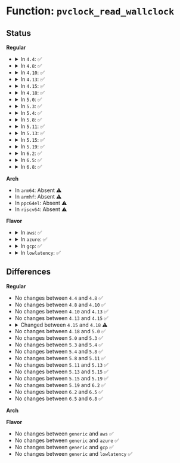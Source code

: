 # Function: <code>pvclock_read_wallclock</code>

## Status
<b>Regular</b>
<ul>
<li>
<details>
<summary>In <code>4.4</code>: ✅</summary>

```c
void pvclock_read_wallclock(struct pvclock_wall_clock *wall_clock, struct pvclock_vcpu_time_info *vcpu_time, struct timespec *ts);
```

**Collision:** Unique Global

**Inline:** No

**Transformation:** False

**Instances:**

```
In arch/x86/kernel/pvclock.c (ffffffff81065260)
Location: arch/x86/kernel/pvclock.c:118
Inline: False
Direct callers:
  - arch/x86/xen/time.c:xen_get_wallclock
  - arch/x86/xen/time.c:xen_time_init
  - arch/x86/kernel/kvmclock.c:kvm_get_wallclock
```
**Symbols:**

```
ffffffff81065260-ffffffff810652df: pvclock_read_wallclock (STB_GLOBAL)
```
</details>
</li>
<li>
<details>
<summary>In <code>4.8</code>: ✅</summary>

```c
void pvclock_read_wallclock(struct pvclock_wall_clock *wall_clock, struct pvclock_vcpu_time_info *vcpu_time, struct timespec *ts);
```

**Collision:** Unique Global

**Inline:** No

**Transformation:** False

**Instances:**

```
In arch/x86/kernel/pvclock.c (ffffffff81064fd0)
Location: arch/x86/kernel/pvclock.c:120
Inline: False
Direct callers:
  - arch/x86/xen/time.c:xen_time_init
  - arch/x86/xen/time.c:xen_get_wallclock
  - arch/x86/kernel/kvmclock.c:kvm_get_wallclock
```
**Symbols:**

```
ffffffff81064fd0-ffffffff81065052: pvclock_read_wallclock (STB_GLOBAL)
```
</details>
</li>
<li>
<details>
<summary>In <code>4.10</code>: ✅</summary>

```c
void pvclock_read_wallclock(struct pvclock_wall_clock *wall_clock, struct pvclock_vcpu_time_info *vcpu_time, struct timespec *ts);
```

**Collision:** Unique Global

**Inline:** No

**Transformation:** False

**Instances:**

```
In arch/x86/kernel/pvclock.c (ffffffff81068500)
Location: arch/x86/kernel/pvclock.c:120
Inline: False
Direct callers:
  - arch/x86/xen/time.c:xen_time_init
  - arch/x86/xen/time.c:xen_get_wallclock
  - arch/x86/kernel/kvmclock.c:kvm_get_wallclock
```
**Symbols:**

```
ffffffff81068500-ffffffff81068582: pvclock_read_wallclock (STB_GLOBAL)
```
</details>
</li>
<li>
<details>
<summary>In <code>4.13</code>: ✅</summary>

```c
void pvclock_read_wallclock(struct pvclock_wall_clock *wall_clock, struct pvclock_vcpu_time_info *vcpu_time, struct timespec *ts);
```

**Collision:** Unique Global

**Inline:** No

**Transformation:** False

**Instances:**

```
In arch/x86/kernel/pvclock.c (ffffffff81067830)
Location: arch/x86/kernel/pvclock.c:122
Inline: False
Direct callers:
  - arch/x86/xen/time.c:xen_time_init
  - arch/x86/xen/time.c:xen_get_wallclock
  - arch/x86/kernel/kvmclock.c:kvm_get_wallclock
```
**Symbols:**

```
ffffffff81067830-ffffffff810678af: pvclock_read_wallclock (STB_GLOBAL)
```
</details>
</li>
<li>
<details>
<summary>In <code>4.15</code>: ✅</summary>

```c
void pvclock_read_wallclock(struct pvclock_wall_clock *wall_clock, struct pvclock_vcpu_time_info *vcpu_time, struct timespec *ts);
```

**Collision:** Unique Global

**Inline:** No

**Transformation:** False

**Instances:**

```
In arch/x86/kernel/pvclock.c (ffffffff8106ba90)
Location: arch/x86/kernel/pvclock.c:124
Inline: False
Direct callers:
  - arch/x86/xen/time.c:xen_time_init
  - arch/x86/xen/time.c:xen_get_wallclock
  - arch/x86/kernel/kvmclock.c:kvm_get_wallclock
```
**Symbols:**

```
ffffffff8106ba90-ffffffff8106bb0f: pvclock_read_wallclock (STB_GLOBAL)
```
</details>
</li>
<li>
<details>
<summary>In <code>4.18</code>: ✅</summary>

```c
void pvclock_read_wallclock(struct pvclock_wall_clock *wall_clock, struct pvclock_vcpu_time_info *vcpu_time, struct timespec64 *ts);
```

**Collision:** Unique Global

**Inline:** No

**Transformation:** False

**Instances:**

```
In arch/x86/kernel/pvclock.c (ffffffff8106e730)
Location: arch/x86/kernel/pvclock.c:124
Inline: False
Direct callers:
  - arch/x86/xen/time.c:xen_time_init
  - arch/x86/xen/time.c:xen_get_wallclock
  - arch/x86/kernel/kvmclock.c:kvm_get_wallclock
```
**Symbols:**

```
ffffffff8106e730-ffffffff8106e7b2: pvclock_read_wallclock (STB_GLOBAL)
```
</details>
</li>
<li>
<details>
<summary>In <code>5.0</code>: ✅</summary>

```c
void pvclock_read_wallclock(struct pvclock_wall_clock *wall_clock, struct pvclock_vcpu_time_info *vcpu_time, struct timespec64 *ts);
```

**Collision:** Unique Global

**Inline:** No

**Transformation:** False

**Instances:**

```
In arch/x86/kernel/pvclock.c (ffffffff81074750)
Location: arch/x86/kernel/pvclock.c:124
Inline: False
Direct callers:
  - arch/x86/xen/time.c:xen_time_init
  - arch/x86/xen/time.c:xen_get_wallclock
  - arch/x86/kernel/kvmclock.c:kvm_get_wallclock
```
**Symbols:**

```
ffffffff81074750-ffffffff810747d2: pvclock_read_wallclock (STB_GLOBAL)
```
</details>
</li>
<li>
<details>
<summary>In <code>5.3</code>: ✅</summary>

```c
void pvclock_read_wallclock(struct pvclock_wall_clock *wall_clock, struct pvclock_vcpu_time_info *vcpu_time, struct timespec64 *ts);
```

**Collision:** Unique Global

**Inline:** No

**Transformation:** False

**Instances:**

```
In arch/x86/kernel/pvclock.c (ffffffff810782b0)
Location: arch/x86/kernel/pvclock.c:113
Inline: False
Direct callers:
  - arch/x86/xen/time.c:xen_time_init
  - arch/x86/xen/time.c:xen_get_wallclock
  - arch/x86/kernel/kvmclock.c:kvm_get_wallclock
```
**Symbols:**

```
ffffffff810782b0-ffffffff8107832b: pvclock_read_wallclock (STB_GLOBAL)
```
</details>
</li>
<li>
<details>
<summary>In <code>5.4</code>: ✅</summary>

```c
void pvclock_read_wallclock(struct pvclock_wall_clock *wall_clock, struct pvclock_vcpu_time_info *vcpu_time, struct timespec64 *ts);
```

**Collision:** Unique Global

**Inline:** No

**Transformation:** False

**Instances:**

```
In arch/x86/kernel/pvclock.c (ffffffff81079320)
Location: arch/x86/kernel/pvclock.c:113
Inline: False
Direct callers:
  - arch/x86/xen/time.c:xen_time_init
  - arch/x86/xen/time.c:xen_get_wallclock
  - arch/x86/kernel/kvmclock.c:kvm_get_wallclock
```
**Symbols:**

```
ffffffff81079320-ffffffff8107939b: pvclock_read_wallclock (STB_GLOBAL)
```
</details>
</li>
<li>
<details>
<summary>In <code>5.8</code>: ✅</summary>

```c
void pvclock_read_wallclock(struct pvclock_wall_clock *wall_clock, struct pvclock_vcpu_time_info *vcpu_time, struct timespec64 *ts);
```

**Collision:** Unique Global

**Inline:** No

**Transformation:** False

**Instances:**

```
In arch/x86/kernel/pvclock.c (ffffffff81080600)
Location: arch/x86/kernel/pvclock.c:113
Inline: False
Direct callers:
  - arch/x86/xen/time.c:xen_get_wallclock
  - arch/x86/kernel/kvmclock.c:kvm_get_wallclock
```
**Symbols:**

```
ffffffff81080600-ffffffff8108067b: pvclock_read_wallclock (STB_GLOBAL)
```
</details>
</li>
<li>
<details>
<summary>In <code>5.11</code>: ✅</summary>

```c
void pvclock_read_wallclock(struct pvclock_wall_clock *wall_clock, struct pvclock_vcpu_time_info *vcpu_time, struct timespec64 *ts);
```

**Collision:** Unique Global

**Inline:** No

**Transformation:** False

**Instances:**

```
In arch/x86/kernel/pvclock.c (ffffffff81080210)
Location: arch/x86/kernel/pvclock.c:113
Inline: False
Direct callers:
  - arch/x86/xen/time.c:xen_get_wallclock
  - arch/x86/kernel/kvmclock.c:kvm_get_wallclock
```
**Symbols:**

```
ffffffff81080210-ffffffff8108028b: pvclock_read_wallclock (STB_GLOBAL)
```
</details>
</li>
<li>
<details>
<summary>In <code>5.13</code>: ✅</summary>

```c
void pvclock_read_wallclock(struct pvclock_wall_clock *wall_clock, struct pvclock_vcpu_time_info *vcpu_time, struct timespec64 *ts);
```

**Collision:** Unique Global

**Inline:** No

**Transformation:** False

**Instances:**

```
In arch/x86/kernel/pvclock.c (ffffffff810810b0)
Location: arch/x86/kernel/pvclock.c:113
Inline: False
Direct callers:
  - arch/x86/xen/time.c:xen_get_wallclock
  - arch/x86/kernel/kvmclock.c:kvm_get_wallclock
```
**Symbols:**

```
ffffffff810810b0-ffffffff8108112b: pvclock_read_wallclock (STB_GLOBAL)
```
</details>
</li>
<li>
<details>
<summary>In <code>5.15</code>: ✅</summary>

```c
void pvclock_read_wallclock(struct pvclock_wall_clock *wall_clock, struct pvclock_vcpu_time_info *vcpu_time, struct timespec64 *ts);
```

**Collision:** Unique Global

**Inline:** No

**Transformation:** False

**Instances:**

```
In arch/x86/kernel/pvclock.c (ffffffff81090050)
Location: arch/x86/kernel/pvclock.c:113
Inline: False
Direct callers:
  - arch/x86/xen/time.c:xen_get_wallclock
  - arch/x86/kernel/kvmclock.c:kvm_get_wallclock
```
**Symbols:**

```
ffffffff81090050-ffffffff810900cb: pvclock_read_wallclock (STB_GLOBAL)
```
</details>
</li>
<li>
<details>
<summary>In <code>5.19</code>: ✅</summary>

```c
void pvclock_read_wallclock(struct pvclock_wall_clock *wall_clock, struct pvclock_vcpu_time_info *vcpu_time, struct timespec64 *ts);
```

**Collision:** Unique Global

**Inline:** No

**Transformation:** False

**Instances:**

```
In arch/x86/kernel/pvclock.c (ffffffff810a0fb0)
Location: arch/x86/kernel/pvclock.c:113
Inline: False
Direct callers:
  - arch/x86/xen/time.c:xen_get_wallclock
  - arch/x86/kernel/kvmclock.c:kvm_get_wallclock
```
**Symbols:**

```
ffffffff810a0fb0-ffffffff810a1036: pvclock_read_wallclock (STB_GLOBAL)
```
</details>
</li>
<li>
<details>
<summary>In <code>6.2</code>: ✅</summary>

```c
void pvclock_read_wallclock(struct pvclock_wall_clock *wall_clock, struct pvclock_vcpu_time_info *vcpu_time, struct timespec64 *ts);
```

**Collision:** Unique Global

**Inline:** No

**Transformation:** False

**Instances:**

```
In arch/x86/kernel/pvclock.c (ffffffff810b8e30)
Location: arch/x86/kernel/pvclock.c:113
Inline: False
Direct callers:
  - arch/x86/xen/time.c:xen_time_init
  - arch/x86/xen/time.c:xen_get_wallclock
  - arch/x86/kernel/kvmclock.c:kvm_get_wallclock
```
**Symbols:**

```
ffffffff810b8e30-ffffffff810b8eb6: pvclock_read_wallclock (STB_GLOBAL)
```
</details>
</li>
<li>
<details>
<summary>In <code>6.5</code>: ✅</summary>

```c
void pvclock_read_wallclock(struct pvclock_wall_clock *wall_clock, struct pvclock_vcpu_time_info *vcpu_time, struct timespec64 *ts);
```

**Collision:** Unique Global

**Inline:** No

**Transformation:** False

**Instances:**

```
In arch/x86/kernel/pvclock.c (ffffffff810bc000)
Location: arch/x86/kernel/pvclock.c:123
Inline: False
Direct callers:
  - arch/x86/xen/time.c:xen_time_init
  - arch/x86/xen/time.c:xen_get_wallclock
  - arch/x86/kernel/kvmclock.c:kvm_get_wallclock
```
**Symbols:**

```
ffffffff810bc000-ffffffff810bc086: pvclock_read_wallclock (STB_GLOBAL)
```
</details>
</li>
<li>
<details>
<summary>In <code>6.8</code>: ✅</summary>

```c
void pvclock_read_wallclock(struct pvclock_wall_clock *wall_clock, struct pvclock_vcpu_time_info *vcpu_time, struct timespec64 *ts);
```

**Collision:** Unique Global

**Inline:** No

**Transformation:** False

**Instances:**

```
In arch/x86/kernel/pvclock.c (ffffffff810c3180)
Location: arch/x86/kernel/pvclock.c:123
Inline: False
Direct callers:
  - arch/x86/xen/time.c:xen_time_init
  - arch/x86/xen/time.c:xen_get_wallclock
  - arch/x86/kernel/kvmclock.c:kvm_get_wallclock
```
**Symbols:**

```
ffffffff810c3180-ffffffff810c3206: pvclock_read_wallclock (STB_GLOBAL)
```
</details>
</li>
</ul>
<b>Arch</b>
<ul>
<li>
In <code>arm64</code>: Absent ⚠️
</li>
<li>
In <code>armhf</code>: Absent ⚠️
</li>
<li>
In <code>ppc64el</code>: Absent ⚠️
</li>
<li>
In <code>riscv64</code>: Absent ⚠️
</li>
</ul>
<b>Flavor</b>
<ul>
<li>
<details>
<summary>In <code>aws</code>: ✅</summary>

```c
void pvclock_read_wallclock(struct pvclock_wall_clock *wall_clock, struct pvclock_vcpu_time_info *vcpu_time, struct timespec64 *ts);
```

**Collision:** Unique Global

**Inline:** No

**Transformation:** False

**Instances:**

```
In arch/x86/kernel/pvclock.c (ffffffff81078320)
Location: arch/x86/kernel/pvclock.c:113
Inline: False
Direct callers:
  - arch/x86/xen/time.c:xen_time_init
  - arch/x86/xen/time.c:xen_get_wallclock
  - arch/x86/kernel/kvmclock.c:kvm_get_wallclock
```
**Symbols:**

```
ffffffff81078320-ffffffff8107839b: pvclock_read_wallclock (STB_GLOBAL)
```
</details>
</li>
<li>
<details>
<summary>In <code>azure</code>: ✅</summary>

```c
void pvclock_read_wallclock(struct pvclock_wall_clock *wall_clock, struct pvclock_vcpu_time_info *vcpu_time, struct timespec64 *ts);
```

**Collision:** Unique Global

**Inline:** No

**Transformation:** False

**Instances:**

```
In arch/x86/kernel/pvclock.c (ffffffff81067bd0)
Location: arch/x86/kernel/pvclock.c:113
Inline: False
Direct callers:
  - arch/x86/kernel/kvmclock.c:kvm_get_wallclock
```
**Symbols:**

```
ffffffff81067bd0-ffffffff81067c4b: pvclock_read_wallclock (STB_GLOBAL)
```
</details>
</li>
<li>
<details>
<summary>In <code>gcp</code>: ✅</summary>

```c
void pvclock_read_wallclock(struct pvclock_wall_clock *wall_clock, struct pvclock_vcpu_time_info *vcpu_time, struct timespec64 *ts);
```

**Collision:** Unique Global

**Inline:** No

**Transformation:** False

**Instances:**

```
In arch/x86/kernel/pvclock.c (ffffffff810782d0)
Location: arch/x86/kernel/pvclock.c:113
Inline: False
Direct callers:
  - arch/x86/xen/time.c:xen_time_init
  - arch/x86/xen/time.c:xen_get_wallclock
  - arch/x86/kernel/kvmclock.c:kvm_get_wallclock
```
**Symbols:**

```
ffffffff810782d0-ffffffff8107834b: pvclock_read_wallclock (STB_GLOBAL)
```
</details>
</li>
<li>
<details>
<summary>In <code>lowlatency</code>: ✅</summary>

```c
void pvclock_read_wallclock(struct pvclock_wall_clock *wall_clock, struct pvclock_vcpu_time_info *vcpu_time, struct timespec64 *ts);
```

**Collision:** Unique Global

**Inline:** No

**Transformation:** False

**Instances:**

```
In arch/x86/kernel/pvclock.c (ffffffff8107a3d0)
Location: arch/x86/kernel/pvclock.c:113
Inline: False
Direct callers:
  - arch/x86/xen/time.c:xen_read_wallclock
  - arch/x86/kernel/kvmclock.c:kvm_get_wallclock
```
**Symbols:**

```
ffffffff8107a3d0-ffffffff8107a44b: pvclock_read_wallclock (STB_GLOBAL)
```
</details>
</li>
</ul>

## Differences
<b>Regular</b>
<ul>
<li>
No changes between <code>4.4</code> and <code>4.8</code> ✅
</li>
<li>
No changes between <code>4.8</code> and <code>4.10</code> ✅
</li>
<li>
No changes between <code>4.10</code> and <code>4.13</code> ✅
</li>
<li>
No changes between <code>4.13</code> and <code>4.15</code> ✅
</li>
<li>
<details>
<summary>Changed between <code>4.15</code> and <code>4.18</code> ⚠️</summary>
<ul>
<li>
<b>Param type changed. </b>
<code>struct timespec *ts</code> ➡️ <code>struct timespec64 *ts</code>
</li>
</ul>
</details>
</li>
<li>
No changes between <code>4.18</code> and <code>5.0</code> ✅
</li>
<li>
No changes between <code>5.0</code> and <code>5.3</code> ✅
</li>
<li>
No changes between <code>5.3</code> and <code>5.4</code> ✅
</li>
<li>
No changes between <code>5.4</code> and <code>5.8</code> ✅
</li>
<li>
No changes between <code>5.8</code> and <code>5.11</code> ✅
</li>
<li>
No changes between <code>5.11</code> and <code>5.13</code> ✅
</li>
<li>
No changes between <code>5.13</code> and <code>5.15</code> ✅
</li>
<li>
No changes between <code>5.15</code> and <code>5.19</code> ✅
</li>
<li>
No changes between <code>5.19</code> and <code>6.2</code> ✅
</li>
<li>
No changes between <code>6.2</code> and <code>6.5</code> ✅
</li>
<li>
No changes between <code>6.5</code> and <code>6.8</code> ✅
</li>
</ul>
<b>Arch</b>
<ul>
</ul>
<b>Flavor</b>
<ul>
<li>
No changes between <code>generic</code> and <code>aws</code> ✅
</li>
<li>
No changes between <code>generic</code> and <code>azure</code> ✅
</li>
<li>
No changes between <code>generic</code> and <code>gcp</code> ✅
</li>
<li>
No changes between <code>generic</code> and <code>lowlatency</code> ✅
</li>
</ul>
